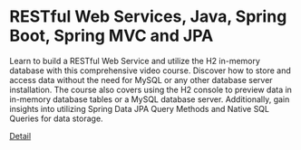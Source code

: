 # RESTful Web Services, Java, Spring Boot, Spring MVC and JPA

Learn to build a RESTful Web Service and utilize the H2 in-memory database with this comprehensive video course. Discover how to store and access data without the need for MySQL or any other database server installation. The course also covers using the H2 console to preview data in in-memory database tables or a MySQL database server. Additionally, gain insights into utilizing Spring Data JPA Query Methods and Native SQL Queries for data storage. 

[Detail](https://eduitfree.com/courses/restful-web-services-java-spring-boot-spring-mvc-and-jpa)
